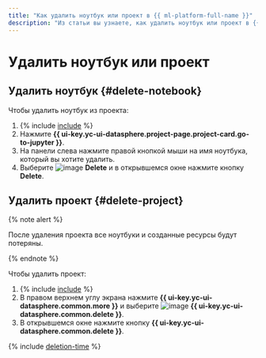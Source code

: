 ```yaml
---
title: "Как удалить ноутбук или проект в {{ ml-platform-full-name }}"
description: "Из статьи вы узнаете, как удалить ноутбук или проект в {{ ml-platform-name }}."
---
```


# Удалить ноутбук или проект

## Удалить ноутбук {#delete-notebook}

Чтобы удалить ноутбук из проекта:
1. {% include [include](../../../_includes/datasphere/ui-find-project.md) %}
1. Нажмите **{{ ui-key.yc-ui-datasphere.project-page.project-card.go-to-jupyter }}**.
1. На панели слева нажмите правой кнопкой мыши на имя ноутбука, который вы хотите удалить.
1. Выберите ![image](../../../_assets/console-icons/xmark.svg) **Delete** и в открывшемся окне нажмите кнопку **Delete**.

## Удалить проект {#delete-project}

{% note alert %}

После удаления проекта все ноутбуки и созданные ресурсы будут потеряны.

{% endnote %}

Чтобы удалить проект:
1. {% include [include](../../../_includes/datasphere/ui-find-project.md) %}
1. В правом верхнем углу экрана нажмите **{{ ui-key.yc-ui-datasphere.common.more }}** и выберите ![image](../../../_assets/console-icons/trash-bin.svg) **{{ ui-key.yc-ui-datasphere.common.delete }}**.
1. В открывшемся окне нажмите кнопку **{{ ui-key.yc-ui-datasphere.common.delete }}**.

{% include [deletion-time](../../../_includes/datasphere/deletion-time.md) %}